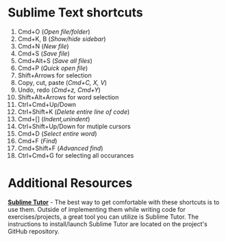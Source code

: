 # Sublime Text shortcuts

1. Cmd+O (_Open file/folder_)
1. Cmd+K, B (_Show/hide sidebar_)
1. Cmd+N (_New file_)
1. Cmd+S (_Save file_)
1. Cmd+Alt+S (_Save all files_)
1. Cmd+P (_Quick open file_)
1. Shift+Arrows for selection
1. Copy, cut, paste (_Cmd+C, X, V_)
1. Undo, redo (_Cmd+z, Cmd+Y_)
1. Shift+Alt+Arrows for word selection
1. Ctrl+Cmd+Up/Down
1. Ctrl+Shift+K (_Delete entire line of code_)
1. Cmd+[] (_Indent,unindent_)
1. Ctrl+Shift+Up/Down for mutiple cursors
1. Cmd+D (_Select entire word_)
1. Cmd+F (_Find_)
1. Cmd+Shift+F (_Advanced find_)
1. Ctrl+Cmd+G for selecting all occurances

# Additional Resources

 [__Sublime Tutor__](https://github.com/jaipandya/SublimeTutor) - The best way to get comfortable with these shortcuts is to use them. Outside of implementing them while writing code for exercises/projects, a great tool you can utilize is Sublime Tutor. The instructions to install/launch Sublime Tutor are located on the project's GitHub repository. 
